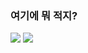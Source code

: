 ### 여기에 뭐 적지?

<!--
**Nopied/Nopied** is a ✨ _special_ ✨ repository because its `README.md` (this file) appears on your GitHub profile.

Here are some ideas to get you started:

- 🔭 I’m currently working on ...
- 🌱 I’m currently learning ...
- 👯 I’m looking to collaborate on ...
- 🤔 I’m looking for help with ...
- 💬 Ask me about ...
- 📫 How to reach me: ...
- 😄 Pronouns: ...
- ⚡ Fun fact: ...
-->

![](https://github.com/Nopied/my-github-stats/blob/master/generated/overview.svg)
![](https://github.com/Nopied/my-github-stats/blob/master/generated/languages.svg)
